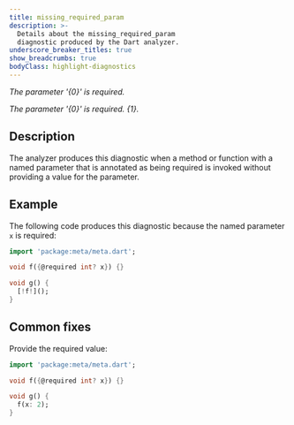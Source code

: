 ```yaml
---
title: missing_required_param
description: >-
  Details about the missing_required_param
  diagnostic produced by the Dart analyzer.
underscore_breaker_titles: true
show_breadcrumbs: true
bodyClass: highlight-diagnostics
---
```


_The parameter '{0}' is required._

_The parameter '{0}' is required. {1}._

## Description

The analyzer produces this diagnostic when a method or function with a
named parameter that is annotated as being required is invoked without
providing a value for the parameter.

## Example

The following code produces this diagnostic because the named parameter `x`
is required:

```dart
import 'package:meta/meta.dart';

void f({@required int? x}) {}

void g() {
  [!f!]();
}
```

## Common fixes

Provide the required value:

```dart
import 'package:meta/meta.dart';

void f({@required int? x}) {}

void g() {
  f(x: 2);
}
```
